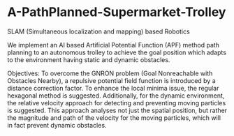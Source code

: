 # A-PathPlanned-Supermarket-Trolley
SLAM (Simultaneous localization and mapping) based Robotics

We implement an AI based Artificial Potential Function (APF) method path planning to an autonomous trolley to achieve the goal position which adapts to the environment having static and dynamic obstacles. 

Objectives: To overcome the GNRON problem (Goal Nonreachable with Obstacles Nearby), a repulsive potential field function is introduced by a distance correction factor. To enhance the local minima issue, the regular hexagonal method is suggested. Additionally, for the dynamic environment, the relative velocity approach for detecting and preventing moving particles is suggested. This approach analyses not just the spatial position, but rather the magnitude and path of the velocity for the moving particles, which will in fact prevent dynamic obstacles. 
